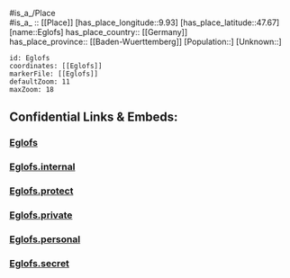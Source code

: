 ﻿---
location: [47.67,9.93] 
mapzoom: [7,12] 
mapmarker: city 
type: City
tags:
- geo/City


SpocWebEntityId: 29986
isDeleted: false
confidential: public

---
#is_a_/Place  
#is_a_ :: [[Place]] 
[has_place_longitude::9.93] 
[has_place_latitude::47.67] 
[name::Eglofs] 
has_place_country:: [[Germany]]  
has_place_province:: [[Baden-Wuerttemberg]] 
[Population::] 
[Unknown::] 


```leaflet
id: Eglofs
coordinates: [[Eglofs]] 
markerFile: [[Eglofs]] 
defaultZoom: 11 
maxZoom: 18
```


## Confidential Links & Embeds: 

### [Eglofs](/_public/Earth/Continent/Europe/Europe~Central/Germany/Germany~West/Baden-Wuerttemberg/counties~BW/Ravensburg/cities~Ravensburg/Argenbühl/City/Eglofs.md) 

### [Eglofs.internal](/_internal/Earth/Continent/Europe/Europe~Central/Germany/Germany~West/Baden-Wuerttemberg/counties~BW/Ravensburg/cities~Ravensburg/Argenbühl/City/Eglofs.internal.md) 

### [Eglofs.protect](/_protect/Earth/Continent/Europe/Europe~Central/Germany/Germany~West/Baden-Wuerttemberg/counties~BW/Ravensburg/cities~Ravensburg/Argenbühl/City/Eglofs.protect.md) 

### [Eglofs.private](/_private/Earth/Continent/Europe/Europe~Central/Germany/Germany~West/Baden-Wuerttemberg/counties~BW/Ravensburg/cities~Ravensburg/Argenbühl/City/Eglofs.private.md) 

### [Eglofs.personal](/_personal/Earth/Continent/Europe/Europe~Central/Germany/Germany~West/Baden-Wuerttemberg/counties~BW/Ravensburg/cities~Ravensburg/Argenbühl/City/Eglofs.personal.md) 

### [Eglofs.secret](/_secret/Earth/Continent/Europe/Europe~Central/Germany/Germany~West/Baden-Wuerttemberg/counties~BW/Ravensburg/cities~Ravensburg/Argenbühl/City/Eglofs.secret.md) 

